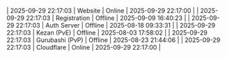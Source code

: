 | 2025-09-29 22:17:03 | Website | Online | 2025-09-29 22:17:00 |
| 2025-09-29 22:17:03 | Registration | Offline | 2025-09-09 16:40:23 |
| 2025-09-29 22:17:03 | Auth Server | Offline | 2025-08-18 09:33:31 |
| 2025-09-29 22:17:03 | Kezan (PvE) | Offline | 2025-08-03 17:58:02 |
| 2025-09-29 22:17:03 | Gurubashi (PvP) | Offline | 2025-08-23 21:44:06 |
| 2025-09-29 22:17:03 | Cloudflare | Online | 2025-09-29 22:17:00 |
